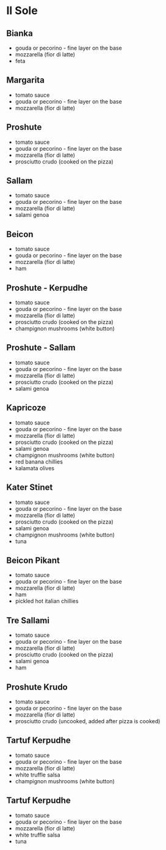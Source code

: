 # Il Sole

## Bianka

* gouda or pecorino - fine layer on the base
* mozzarella (fior di latte)
* feta


## Margarita

* tomato sauce
* gouda or pecorino - fine layer on the base
* mozzarella (fior di latte)


## Proshute

* tomato sauce
* gouda or pecorino - fine layer on the base
* mozzarella (fior di latte)
* prosciutto crudo (cooked on the pizza)


## Sallam

* tomato sauce
* gouda or pecorino - fine layer on the base
* mozzarella (fior di latte)
* salami genoa


## Beicon

* tomato sauce
* gouda or pecorino - fine layer on the base
* mozzarella (fior di latte)
* ham


## Proshute - Kerpudhe

* tomato sauce
* gouda or pecorino - fine layer on the base
* mozzarella (fior di latte)
* prosciutto crudo (cooked on the pizza)
* champignon mushrooms (white button)


## Proshute - Sallam

* tomato sauce
* gouda or pecorino - fine layer on the base
* mozzarella (fior di latte)
* prosciutto crudo (cooked on the pizza)
* salami genoa


## Kapricoze

* tomato sauce
* gouda or pecorino - fine layer on the base
* mozzarella (fior di latte)
* prosciutto crudo (cooked on the pizza)
* salami genoa
* champignon mushrooms (white button)
* red banana chillies
* kalamata olives


## Kater Stinet

* tomato sauce
* gouda or pecorino - fine layer on the base
* mozzarella (fior di latte)
* prosciutto crudo (cooked on the pizza)
* salami genoa
* champignon mushrooms (white button)
* tuna


## Beicon Pikant

* tomato sauce
* gouda or pecorino - fine layer on the base
* mozzarella (fior di latte)
* ham
* pickled hot italian chillies


## Tre Sallami

* tomato sauce
* gouda or pecorino - fine layer on the base
* mozzarella (fior di latte)
* prosciutto crudo (cooked on the pizza)
* salami genoa
* ham


## Proshute Krudo

* tomato sauce
* gouda or pecorino - fine layer on the base
* mozzarella (fior di latte)
* prosciutto crudo (uncooked, added after pizza is cooked)


## Tartuf Kerpudhe

* tomato sauce
* gouda or pecorino - fine layer on the base
* mozzarella (fior di latte)
* white truffle salsa
* champignon mushrooms (white button)


## Tartuf Kerpudhe

* tomato sauce
* gouda or pecorino - fine layer on the base
* mozzarella (fior di latte)
* white truffle salsa
* tuna
